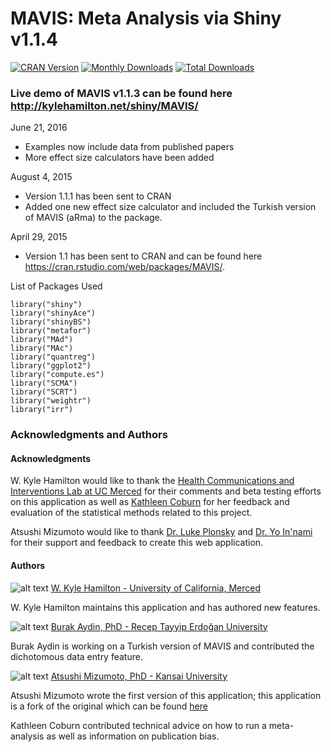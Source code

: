 MAVIS: Meta Analysis via Shiny v1.1.4
=====
[![CRAN Version](http://www.r-pkg.org/badges/version/MAVIS)](http://cran.rstudio.com/web/packages/MAVIS)
[![Monthly Downloads](http://cranlogs.r-pkg.org/badges/MAVIS)](http://cranlogs.r-pkg.org/badges/MAVIS)
[![Total Downloads](http://cranlogs.r-pkg.org/badges/grand-total/MAVIS)](http://cranlogs.r-pkg.org/badges/grand-total/MAVIS)

### Live demo of MAVIS v1.1.3 can be found here http://kylehamilton.net/shiny/MAVIS/


June 21, 2016
* Examples now include data from published papers
* More effect size calculators have been added

August 4, 2015
* Version 1.1.1 has been sent to CRAN
* Added one new effect size calculator and included the Turkish version of MAVIS (aRma) to the package.

April 29, 2015
* Version 1.1 has been sent to CRAN and can be found here https://cran.rstudio.com/web/packages/MAVIS/.


List of Packages Used 
```
library("shiny")
library("shinyAce")
library("shinyBS")
library("metafor")
library("MAd")
library("MAc")
library("quantreg")
library("ggplot2")
library("compute.es")
library("SCMA")
library("SCRT")
library("weightr")
library("irr")
```

### Acknowledgments and Authors

#### Acknowledgments
W. Kyle Hamilton would like to thank the [Health Communications and Interventions Lab at UC Merced](http://cameronhcilab.com/) for their comments and beta testing efforts on this application as well as [Kathleen Coburn](http://psychology.ucmerced.edu/content/kathleen-coburn) for her feedback and evaluation of the statistical methods related to this project.

Atsushi Mizumoto would like to thank [Dr. Luke Plonsky](http://oak.ucc.nau.edu/ldp3/) and [Dr. Yo In'nami](https://sites.google.com/site/yoinnami/) for their support and feedback to create this web application.


#### Authors


![alt text](http://kylehamilton.com/wp-content/uploads/2014/11/kyle80.jpg "Logo Title Text 1") [W. Kyle Hamilton - University of California, Merced](http://www.kylehamilton.com)

W. Kyle Hamilton maintains this application and has authored new features.

![alt text](http://oi59.tinypic.com/2mnrcci.jpg "Logo Title Text 1") [Burak Aydin, PhD - Recep Tayyip Erdoğan University](https://www.aydinburak.net/)

Burak Aydin is working on a Turkish version of MAVIS and contributed the dichotomous data entry feature.

![alt text](http://kylehamilton.com/wp-content/uploads/2014/11/atsushi80.jpg "Logo Title Text 1")
[Atsushi Mizumoto, PhD - Kansai University](http://mizumot.com)

Atsushi Mizumoto wrote the first version of this application; this application is a fork of the original which can be found [here](https://github.com/mizumot/meta)

Kathleen Coburn contributed technical advice on how to run a meta-analysis as well as information on publication bias.
